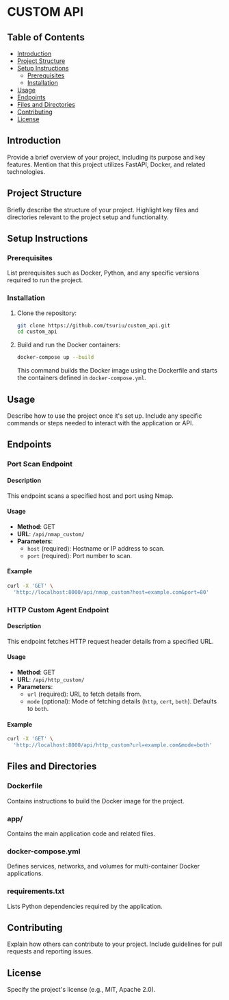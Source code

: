 # CUSTOM API



## Table of Contents

- [Introduction](#introduction)
- [Project Structure](#project-structure)
- [Setup Instructions](#setup-instructions)
  - [Prerequisites](#prerequisites)
  - [Installation](#installation)
- [Usage](#usage)
- [Endpoints](#endpoints)
- [Files and Directories](#files-and-directories)
- [Contributing](#contributing)
- [License](#license)

## Introduction

Provide a brief overview of your project, including its purpose and key features. Mention that this project utilizes FastAPI, Docker, and related technologies.

## Project Structure

Briefly describe the structure of your project. Highlight key files and directories relevant to the project setup and functionality.

## Setup Instructions

### Prerequisites

List prerequisites such as Docker, Python, and any specific versions required to run the project.

### Installation

1. Clone the repository:

   ```bash
   git clone https://github.com/tsuriu/custom_api.git
   cd custom_api
   ```

2. Build and run the Docker containers:

   ```bash
   docker-compose up --build
   ```

   This command builds the Docker image using the Dockerfile and starts the containers defined in `docker-compose.yml`.

## Usage

Describe how to use the project once it's set up. Include any specific commands or steps needed to interact with the application or API.

## Endpoints

### Port Scan Endpoint

#### Description

This endpoint scans a specified host and port using Nmap.

#### Usage

- **Method**: GET
- **URL**: `/api/nmap_custom/`
- **Parameters**:
  - `host` (required): Hostname or IP address to scan.
  - `port` (required): Port number to scan.

#### Example

```bash
curl -X 'GET' \
  'http://localhost:8000/api/nmap_custom?host=example.com&port=80'
```

### HTTP Custom Agent Endpoint

#### Description

This endpoint fetches HTTP request header details from a specified URL.

#### Usage

- **Method**: GET
- **URL**: `/api/http_custom/`
- **Parameters**:
  - `url` (required): URL to fetch details from.
  - `mode` (optional): Mode of fetching details (`http`, `cert`, `both`). Defaults to `both`.

#### Example

```bash
curl -X 'GET' \
  'http://localhost:8000/api/http_custom?url=example.com&mode=both'
```

## Files and Directories

### Dockerfile

Contains instructions to build the Docker image for the project.

### app/

Contains the main application code and related files.

### docker-compose.yml

Defines services, networks, and volumes for multi-container Docker applications.

### requirements.txt

Lists Python dependencies required by the application.

## Contributing

Explain how others can contribute to your project. Include guidelines for pull requests and reporting issues.

## License

Specify the project's license (e.g., MIT, Apache 2.0).
